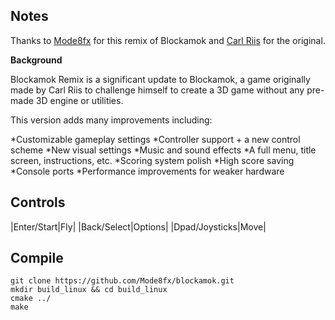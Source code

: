 ## Notes

Thanks to [Mode8fx](https://github.com/Mode8fx/blockamok/) for this remix of Blockamok and [Carl Riis](https://github.com/carltheperson/blockamok) for the original.

**Background**

Blockamok Remix is a significant update to Blockamok, a game originally made by Carl Riis to challenge himself to create a 3D game without any pre-made 3D engine or utilities.

This version adds many improvements including:

*Customizable gameplay settings
*Controller support + a new control scheme
*New visual settings
*Music and sound effects
*A full menu, title screen, instructions, etc.
*Scoring system polish
*High score saving
*Console ports
*Performance improvements for weaker hardware

## Controls

|Enter/Start|Fly|
|Back/Select|Options|
|Dpad/Joysticks|Move|

## Compile

```shell
git clone https://github.com/Mode8fx/blockamok.git
mkdir build_linux && cd build_linux
cmake ../
make
```

